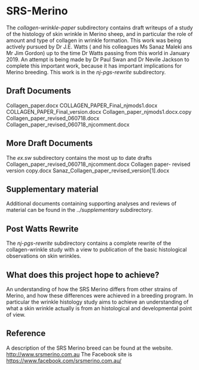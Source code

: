 # SRS-Merino #
The _collagen-wrinkle-paper_ subdirectory contains draft writeups of a study of the histology of skin wrinkle in Merino sheep, and in particular the role of amount and type of collagen in wrinkle formation. This work was being actively pursued by Dr J.E. Watts ( and his colleagues Ms Sanaz Maleki ans Mr Jim Gordon) up to the time Dr Watts passing from this world in January 2019. 
An attempt is being made by Dr Paul Swan and Dr Nevile Jackson to complete this important work, because it has important implications for Merino breeding. This work is in the _nj-pgs-rewrite_ subdirectory.


## Draft Documents ##
Collagen_paper.docx
COLLAGEN_PAPER_Final_njmods1.docx
COLLAGEN_PAPER_Final_version.docx
Collagen_paper_njmods1.docx.copy
Collagen_paper_revised_060718.docx
Collagen_paper_revised_060718_njcomment.docx

## More Draft Documents ##
The _ex.sw_ subdirectory contains the most up to date drafts
Collagen_paper_revised_060718_njcomment.docx
Collagen paper- revised version copy.docx
Sanaz_Collagen_paper_revised_version[1].docx


## Supplementary material ##
Additional documents containing supporting analyses and reviews of material can be found in the _../supplementary_ subdirectory.

## Post Watts Rewrite ##
The _nj-pgs-rewrite_ subdirectory contains a complete rewrite of the collagen-wrinkle study with a view to publication of the basic histological observations on skin wrinkles. 

## What does this project hope to achieve? ##
An understanding of how  the SRS Merino differs from other strains of Merino, and how these differences were achieved in a breeding program. 
In particular the wrinkle histology study aims to achieve an understanding of what a skin wrinkle actually is from an histological and developmental point of view. 

## Reference ##
A description of the SRS Merino breed can be found at the website.
http://www.srsmerino.com.au
The Facebook site is  https://www.facebook.com/srsmerino.com.au/

